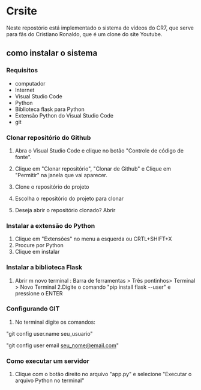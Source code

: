 # Crsite
Neste repostório está implementado o sistema de vídeos do CR7, que serve para fãs do Cristiano Ronaldo, que é um clone do site Youtube.

## como instalar o sistema
### Requisitos
- computador
- Internet
- Visual Studio Code
- Python
- Biblioteca flask para Python
- Extensão Python do Visual Studio Code
- git

### Clonar repositório do Github
1. Abra o Visual Studio Code e clique no botão "Controle de código de fonte".

2. Clique em "Clonar repositório", "Clonar de Github" e Clique em "Permitir" na janela que vai aparecer.

3. Clone o repositório do projeto

4. Escolha o repositório do projeto para clonar

5. Deseja abrir o repositório clonado? Abrir

### Instalar a extensão do Python
1. Clique em "Extensões" no menu a esquerda ou CRTL+SHIFT+X
2. Procure por Python
3. Clique em instalar

### Instalar a biblioteca Flask
1. Abrir m novo terminal : Barra de ferramentas > Três pontinhos> Terminal > Novo Terminal
2.Digite o comando "pip install flask --user" e pressione o ENTER

### Configurando GIT
1. No terminal digite os comandos:

"git config user.name seu_usuario"

"git config user email seu_nome@email.com"

### Como executar um servidor
1. Clique com o botão direito no arquivo "app.py" e 
selecione "Executar o arquivo Python no terminal"